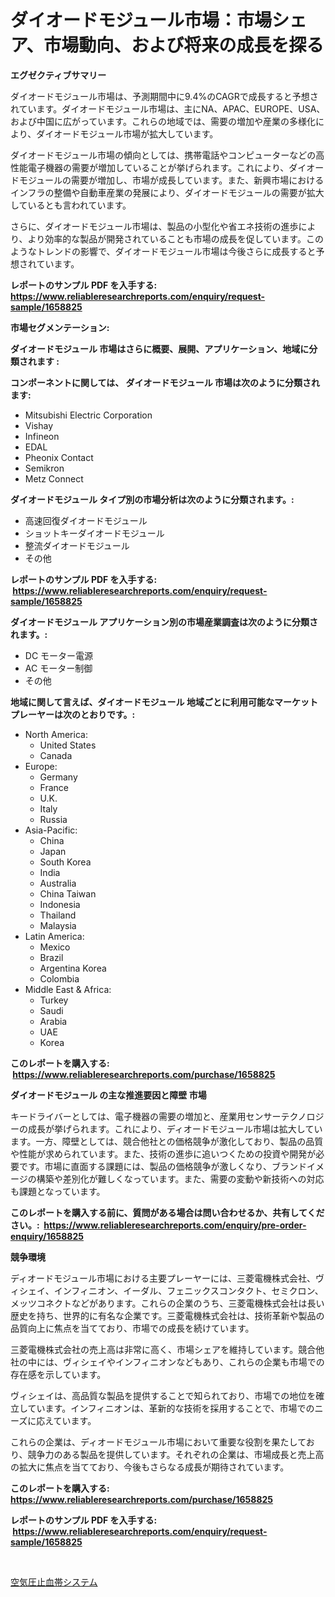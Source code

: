<p><h1>ダイオードモジュール市場：市場シェア、市場動向、および将来の成長を探る</h1></p><p><strong>エグゼクティブサマリー</strong></p>
<p><p>ダイオードモジュール市場は、予測期間中に9.4%のCAGRで成長すると予想されています。ダイオードモジュール市場は、主にNA、APAC、EUROPE、USA、および中国に広がっています。これらの地域では、需要の増加や産業の多様化により、ダイオードモジュール市場が拡大しています。</p><p>ダイオードモジュール市場の傾向としては、携帯電話やコンピューターなどの高性能電子機器の需要が増加していることが挙げられます。これにより、ダイオードモジュールの需要が増加し、市場が成長しています。また、新興市場におけるインフラの整備や自動車産業の発展により、ダイオードモジュールの需要が拡大しているとも言われています。</p><p>さらに、ダイオードモジュール市場は、製品の小型化や省エネ技術の進歩により、より効率的な製品が開発されていることも市場の成長を促しています。このようなトレンドの影響で、ダイオードモジュール市場は今後さらに成長すると予想されています。</p></p>
<p><strong>レポートのサンプル PDF を入手する: <a href="https://www.reliableresearchreports.com/enquiry/request-sample/1658825">https://www.reliableresearchreports.com/enquiry/request-sample/1658825</a></strong></p>
<p><strong>市場セグメンテーション:</strong></p>
<p><strong> ダイオードモジュール 市場はさらに概要、展開、アプリケーション、地域に分類されます :</strong></p>
<p><strong>コンポーネントに関しては、 ダイオードモジュール 市場は次のように分類されます: &nbsp;</strong></p>
<p><ul><li>Mitsubishi Electric Corporation</li><li>Vishay</li><li>Infineon</li><li>EDAL</li><li>Pheonix Contact</li><li>Semikron</li><li>Metz Connect</li></ul></p>
<p><strong> ダイオードモジュール タイプ別の市場分析は次のように分類されます。:</strong></p>
<p><ul><li>高速回復ダイオードモジュール</li><li>ショットキーダイオードモジュール</li><li>整流ダイオードモジュール</li><li>その他</li></ul></p>
<p><strong>レポートのサンプル PDF を入手する: &nbsp;<a href="https://www.reliableresearchreports.com/enquiry/request-sample/1658825">https://www.reliableresearchreports.com/enquiry/request-sample/1658825</a></strong></p>
<p><strong> ダイオードモジュール アプリケーション別の市場産業調査は次のように分類されます。:</strong></p>
<p><ul><li>DC モーター電源</li><li>AC モーター制御</li><li>その他</li></ul></p>
<p><strong>地域に関して言えば、ダイオードモジュール 地域ごとに利用可能なマーケットプレーヤーは次のとおりです。:</strong></p>
<p><ul>
    <li>
        North America:
        <ul>
            <li>United States</li>
            <li>Canada</li>
        </ul>
    </li>
    <li>
        Europe:
        <ul>
            <li>Germany</li>
            <li>France</li>
            <li>U.K.</li>
            <li>Italy</li>
            <li>Russia</li>
        </ul>
    </li>
    <li>
        Asia-Pacific:
        <ul>
            <li>China</li>
            <li>Japan</li>
            <li>South Korea</li>
            <li>India</li>
            <li>Australia</li>
            <li>China Taiwan</li>
            <li>Indonesia</li>
            <li>Thailand</li>
            <li>Malaysia</li>
        </ul>
    </li>
    <li>
        Latin America:
        <ul>
            <li>Mexico</li>
            <li>Brazil</li>
            <li>Argentina Korea</li>
            <li>Colombia</li>
        </ul>
    </li>
    <li>
        Middle East & Africa:
        <ul>
            <li>Turkey</li>
            <li>Saudi</li>
            <li>Arabia</li>
            <li>UAE</li>
            <li>Korea</li>
        </ul>
    </li>
    </ul></p>
<p><strong>このレポートを購入する: &nbsp;<a href="https://www.reliableresearchreports.com/purchase/1658825">https://www.reliableresearchreports.com/purchase/1658825</a></strong></p>
<p><strong>ダイオードモジュール の主な推進要因と障壁 市場</strong></p>
<p><p>キードライバーとしては、電子機器の需要の増加と、産業用センサーテクノロジーの成長が挙げられます。これにより、ディオードモジュール市場は拡大しています。一方、障壁としては、競合他社との価格競争が激化しており、製品の品質や性能が求められています。また、技術の進歩に追いつくための投資や開発が必要です。市場に直面する課題には、製品の価格競争が激しくなり、ブランドイメージの構築や差別化が難しくなっています。また、需要の変動や新技術への対応も課題となっています。</p></p>
<p><strong>このレポートを購入する前に、質問がある場合は問い合わせるか、共有してください。:&nbsp; <a href="https://www.reliableresearchreports.com/enquiry/pre-order-enquiry/1658825">https://www.reliableresearchreports.com/enquiry/pre-order-enquiry/1658825</a></strong></p>
<p><strong>競争環境</strong></p>
<p><p>ディオードモジュール市場における主要プレーヤーには、三菱電機株式会社、ヴィシェイ、インフィニオン、イーダル、フェニックスコンタクト、セミクロン、メッツコネクトなどがあります。これらの企業のうち、三菱電機株式会社は長い歴史を持ち、世界的に有名な企業です。三菱電機株式会社は、技術革新や製品の品質向上に焦点を当てており、市場での成長を続けています。</p><p>三菱電機株式会社の売上高は非常に高く、市場シェアを維持しています。競合他社の中には、ヴィシェイやインフィニオンなどもあり、これらの企業も市場での存在感を示しています。</p><p>ヴィシェイは、高品質な製品を提供することで知られており、市場での地位を確立しています。インフィニオンは、革新的な技術を採用することで、市場でのニーズに応えています。</p><p>これらの企業は、ディオードモジュール市場において重要な役割を果たしており、競争力のある製品を提供しています。それぞれの企業は、市場成長と売上高の拡大に焦点を当てており、今後もさらなる成長が期待されています。</p></p>
<p><strong>このレポートを購入する: &nbsp; <a href="https://www.reliableresearchreports.com/purchase/1658825">https://www.reliableresearchreports.com/purchase/1658825</a></strong></p>
<p><strong>レポートのサンプル PDF を入手する: &nbsp;<a href="https://www.reliableresearchreports.com/enquiry/request-sample/1658825">https://www.reliableresearchreports.com/enquiry/request-sample/1658825</a></strong><strong></strong></p>
<p>&nbsp;</p>
<p><p><a href="https://github.com/EstaSprer20231/Market-Research-Report-List-1/blob/main/417250612429.md">空気圧止血帯システム</a></p></p>